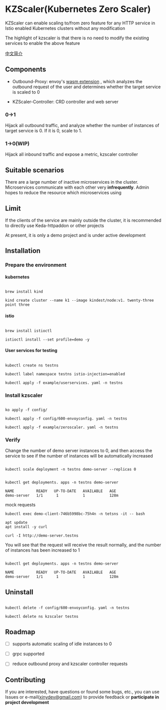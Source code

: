 # KZScaler(Kubernetes Zero Scaler)

KZScaler can enable scaling to/from zero feature for any HTTP service in Istio enabled Kubernetes clusters without any
modification

The highlight of kzscaler is that there is no need to modify the existing services to enable the above feature

[中文简介](README-CN.md)

## Components

* Outbound-Proxy:
  envoy's [wasm extension](https://www.envoyproxy.io/docs/envoy/latest/api-v3/extensions/filters/http/wasm/v3/wasm.proto)
  , which analyzes the outbound request of the user and determines whether the target service is scaled to 0

* KZScaler-Controller: CRD controller and web server

### 0->1

Hijack all outbound traffic, and analyze whether the number of instances of target service is 0. If it is 0, scale to 1.

### 1->0(WIP)

Hijack all inbound traffic and expose a metric, kzscaler controller

## Suitable scenarios

There are a large number of inactive microservices in the cluster. Microservices communicate with each other very
**infrequently**. Admin hopes to reduce the resource which microservices using

## Limit

If the clients of the service are mainly outside the cluster, it is recommended to directly use Keda-httpaddon or other
projects

At present, it is only a demo project and is under active development

## Installation

### Prepare the environment

#### kubernetes

```shell

brew install kind

kind create cluster --name k1 --image kindest/node:v1. twenty-three point three

```

#### istio

```shell

brew install istioctl

istioctl install --set profile=demo -y

```

#### User services for testing

```shell

kubectl create ns testns

kubectl label namespace testns istio-injection=enabled

kubectl apply -f example/userservices. yaml -n testns

```

### Install kzscaler

```shell

ko apply -f config/

kubectl apply -f config/600-envoyconfig. yaml -n testns

kubectl apply -f example/zeroscaler. yaml -n testns

```

### Verify

Change the number of demo server instances to 0, and then access the service to see if the number of instances will be
automatically increased

```shell

kubectl scale deployment -n testns demo-server --replicas 0
```

```shell

kubectl get deployments. apps -n testns demo-server
```

```
NAME          READY   UP-TO-DATE   AVAILABLE   AGE
demo-server   1/1      1           1           128m
```

mock requests

```shell
kubectl exec demo-client-746b5998bc-75h4n -n tetsns -it -- bash

apt update
apt install -y curl

curl -I http://demo-server.testns
```

You will see that the request will receive the result normally, and the number of instances has been increased to 1

```shell

kubectl get deployments. apps -n testns demo-server

```

```
NAME          READY   UP-TO-DATE   AVAILABLE   AGE
demo-server   1/1      1           1           128m
```

## Uninstall

```shell

kubectl delete -f config/600-envoyconfig. yaml -n testns

kubectl delete ns kzscaler testns

```

## Roadmap

- [ ] supports automatic scaling of idle instances to 0

- [ ] grpc supported

- [ ] reduce outbound proxy and kzscaler controller requests

## Contributing

If you are interested, have questions or found some bugs, etc., you can use Issues or e-mail(xinydev@gmail.com) to
provide feedback or **participate in project development**